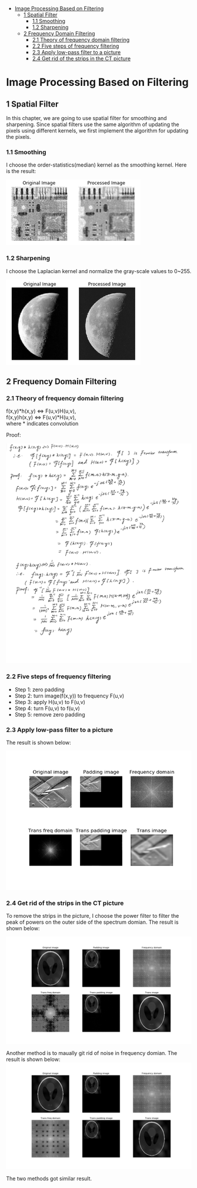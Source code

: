 
<!-- @import "[TOC]" {cmd="toc" depthFrom=1 depthTo=6 orderedList=false} -->

<!-- code_chunk_output -->

- [Image Processing Based on Filtering](#image-processing-based-on-filtering)
  - [1 Spatial Filter](#1-spatial-filter)
    - [1.1 Smoothing](#11-smoothing)
    - [1.2 Sharpening](#12-sharpening)
  - [2 Frequency Domain Filtering](#2-frequency-domain-filtering)
    - [2.1 Theory of frequency domain filtering](#21-theory-of-frequency-domain-filtering)
    - [2.2 Five steps of frequency filtering](#22-five-steps-of-frequency-filtering)
    - [2.3 Apply low-pass filter to a picture](#23-apply-low-pass-filter-to-a-picture)
    - [2.4 Get rid of the strips in the CT picture](#24-get-rid-of-the-strips-in-the-ct-picture)

<!-- /code_chunk_output -->

# Image Processing Based on Filtering

## 1 Spatial Filter
In this chapter, we are going to use spatial filter for smoothing and sharpening.
Since spatial filters use the same algorithm of updating the pixels using different kernels, we first implement the algorithm for updating the pixels.

### 1.1 Smoothing
I choose the order-statistics(median) kernel as the smoothing kernel.
Here is the result:

![smoothing](./output/smooth_result.png)

### 1.2 Sharpening
I choose the Laplacian kernel and normalize the gray-scale values to 0~255.

![sharpening](./output/sharpening_result.png)

## 2 Frequency Domain Filtering

### 2.1 Theory of frequency domain filtering

f(x,y)*h(x,y) <=> F(u,v)H(u,v),    
f(x,y)h(x,y)  <=> F(u,v)*H(u,v),    
where * indicates convolution

Proof:

![proof](./handwriting/proof.jpg)

### 2.2 Five steps of frequency filtering
- Step 1: zero padding
- Step 2: turn image(f(x,y)) to frequency F(u,v)
- Step 3: apply H(u,v) to F(u,v)
- Step 4: turn F(u,v) to f(u,v)
- Step 5: remove zero padding

### 2.3 Apply low-pass filter to a picture
The result is shown below:

![freq_domain_smoothing](./output/freq_smooth.png)

### 2.4 Get rid of the strips in the CT picture
To remove the strips in the picture, I choose the power filter to filter the peak of powers on the outer side of the spectrum domian.
The result is shown below:

![power_filter](./output/power_filter.png)

Another method is to maually git rid of noise in frequency domian.
The result is shown below:
![maunal_filter](./output/freq_manual.png)

The two methods got similar result. 
